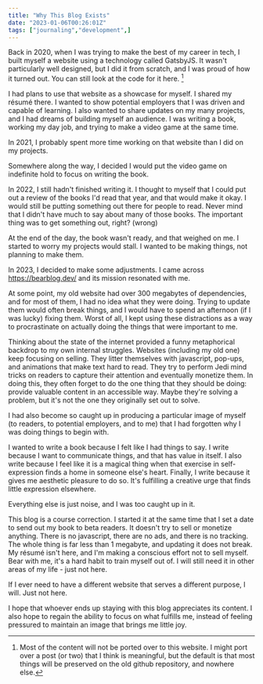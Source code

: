 ```yaml
---
title: "Why This Blog Exists"
date: "2023-01-06T00:26:01Z"
tags: ["journaling","development",]
---
```


Back in 2020, when I was trying to make the best of my career in tech, I built myself a website using a technology called GatsbyJS. It wasn't particularly well designed, 
but I did it from scratch, and I was proud of how it turned out. You can still look at the code for it here. [^1]

I had plans to use that website as a showcase for myself. I shared my résumé there. I wanted to show potential employers that I was driven and capable of learning. I also wanted to share updates on my many projects, and I had dreams of building myself an audience. I was writing a book, working my day job, and trying to make a video game at the same time. 

In 2021, I probably spent more time working on that website than I did on my projects. 

Somewhere along the way, I decided I would put the video game on indefinite hold to focus on writing the book.

In 2022, I still hadn't finished writing it. I thought to myself that I could put out a review of the books I'd read that year, and that would make it okay. I would still be
putting something out there for people to read. Never mind that I didn't have much to say about many of those books. The important thing was to get something out, right? (wrong)

At the end of the day, the book wasn't ready, and that weighed on me. I started to worry my projects would stall. I wanted to be making things, not planning to make them. 

In 2023, I decided to make some adjustments. I came across https://bearblog.dev/ and its mission resonated with me. 

At some point, my old website had over 300 megabytes of dependencies, and for most of them, I had no idea what they were doing. Trying to update them would often break things, 
and I would have to spend an afternoon (if I was lucky) fixing them. Worst of all, I kept using these distractions as a way to procrastinate on actually doing the things that 
were important to me. 

Thinking about the state of the internet provided a funny metaphorical backdrop to my own internal struggles. Websites (including my old one) keep focusing on 
selling. They litter themselves with javascript, pop-ups, and animations that make text hard to read. They try to perform Jedi mind tricks on readers to capture their attention 
and eventually monetize them. In doing this, they often forget to do the one thing that they should be doing: provide valuable content in an accessible way. Maybe they're 
solving a problem, but it's not the one they originally set out to solve.

I had also become so caught up in producing a particular image of myself (to readers, to potential employers, and to me) that I had forgotten why I was doing things to begin 
with. 

I wanted to write a book because I felt like I had things to say. I write because I want to communicate things, and that has value in itself. I also write because I feel like 
it is a magical thing when that exercise in self-expression finds a home in someone else's heart. Finally, I write because it gives me aesthetic pleasure to do so. It's fulfilling a creative urge that finds little expression elsewhere.

 Everything else is just noise, and I was too caught up in it.  

This blog is a course correction. I started it at the same time that I set a date to send out my book to beta readers. It doesn't try to sell or monetize anything. There is no 
javascript, there are no ads, and there is no tracking. The whole thing is far less than 1 megabyte, and updating it does not break. My résumé isn't here, and I'm making a 
conscious effort not to sell myself. Bear with me, it's a hard habit to train myself out of. I will still need it in other areas of my life - just not here. 

If I ever need to have a different website that serves a different purpose, I will. Just not here.

I hope that whoever ends up staying with this blog appreciates its content. I also hope to regain the ability to focus on what fulfills me, instead of feeling pressured to maintain an image that brings me little joy.

[^1]: Most of the content will not be ported over to this website. I might port over a post (or two) that I think is meaningful, but the default is that most things will be
preserved on the old github repository, and nowhere else. 